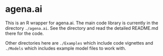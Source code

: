 # agena.ai

This is an R wrapper for agena.ai. The main code library is currently in the directory `./agena.ai`. See the directory and read the detailed README.md there for the code.

Other directories here are `./Examples` which include code vignettes and `./Models` which includes example model files to work with.